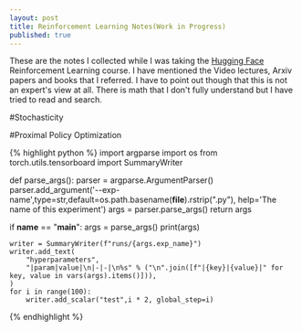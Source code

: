 ```yaml
---
layout: post
title: Reinforcement Learning Notes(Work in Progress)
published: true
---
```

These are the notes I collected while I was taking the [Hugging Face](https://huggingface.co/docs/hub/index)
Reinforcement Learning course. I have mentioned the Video lectures, Arxiv papers and books that I referred.
I have to point out though that this is not an expert's view at all. There is math that I don't fully
understand but I have tried to read and search.

#Stochasticity

#Proximal Policy Optimization

{% highlight python %}
import argparse
import os
from torch.utils.tensorboard import SummaryWriter

def parse_args():
    parser = argparse.ArgumentParser()
    parser.add_argument('--exp-name',type=str,default=os.path.basename(__file__).rstrip(".py"),
                        help='The name of this experiment')
    args = parser.parse_args()
    return args

if __name__ == "__main__":
    args = parse_args()
    print(args)

    writer = SummaryWriter(f"runs/{args.exp_name}")
    writer.add_text(
        "hyperparameters",
        "|param|value|\n|-|-|\n%s" % ("\n".join([f"|{key}|{value}|" for key, value in vars(args).items()])),
    )
    for i in range(100):
        writer.add_scalar("test",i * 2, global_step=i)
{% endhighlight %}
